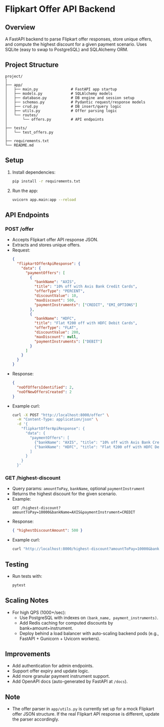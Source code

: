# Flipkart Offer API Backend

## Overview
A FastAPI backend to parse Flipkart offer responses, store unique offers, and compute the highest discount for a given payment scenario. Uses SQLite (easy to swap to PostgreSQL) and SQLAlchemy ORM.

## Project Structure
```
project/
│
├── app/
│   ├── main.py               # FastAPI app startup
│   ├── models.py             # SQLAlchemy models
│   ├── database.py           # DB engine and session setup
│   ├── schemas.py            # Pydantic request/response models
│   ├── crud.py               # DB insert/query logic
│   ├── utils.py              # Offer parsing logic
│   └── routes/
│       └── offers.py         # API endpoints
│
├── tests/
│   └── test_offers.py
│
├── requirements.txt
└── README.md
```

## Setup
1. Install dependencies:
   ```bash
   pip install -r requirements.txt
   ```
2. Run the app:
   ```bash
   uvicorn app.main:app --reload
   ```

## API Endpoints
### POST /offer
- Accepts Flipkart offer API response JSON.
- Extracts and stores unique offers.
- Request:
  ```json
  {
    "flipkartOfferApiResponse": {
      "data": {
        "paymentOffers": [
          {
            "bankName": "AXIS",
            "title": "10% off with Axis Bank Credit Cards",
            "offerType": "PERCENT",
            "discountValue": 10,
            "maxDiscount": 500,
            "paymentInstruments": ["CREDIT", "EMI_OPTIONS"]
          },
          {
            "bankName": "HDFC",
            "title": "Flat ₹200 off with HDFC Debit Cards",
            "offerType": "FLAT",
            "discountValue": 200,
            "maxDiscount": null,
            "paymentInstruments": ["DEBIT"]
          }
        ]
      }
    }
  }
  ```
- Response:
  ```json
  {
    "noOfOffersIdentified": 2,
    "noOfNewOffersCreated": 2
  }
  ```
- Example curl:
  ```bash
  curl -X POST "http://localhost:8000/offer" \
    -H "Content-Type: application/json" \
    -d '{
      "flipkartOfferApiResponse": {
        "data": {
          "paymentOffers": [
            {"bankName": "AXIS", "title": "10% off with Axis Bank Credit Cards", "offerType": "PERCENT", "discountValue": 10, "maxDiscount": 500, "paymentInstruments": ["CREDIT", "EMI_OPTIONS"]},
            {"bankName": "HDFC", "title": "Flat ₹200 off with HDFC Debit Cards", "offerType": "FLAT", "discountValue": 200, "maxDiscount": null, "paymentInstruments": ["DEBIT"]}
          ]
        }
      }
    }'
  ```

### GET /highest-discount
- Query params: `amountToPay`, `bankName`, optional `paymentInstrument`
- Returns the highest discount for the given scenario.
- Example:
  ```http
  GET /highest-discount?amountToPay=10000&bankName=AXIS&paymentInstrument=CREDIT
  ```
- Response:
  ```json
  { "highestDiscountAmount": 500 }
  ```
- Example curl:
  ```bash
  curl "http://localhost:8000/highest-discount?amountToPay=10000&bankName=AXIS&paymentInstrument=CREDIT"
  ```

## Testing
- Run tests with:
  ```bash
  pytest
  ```

## Scaling Notes
- For high QPS (1000+/sec):
  - Use PostgreSQL with indexes on `(bank_name, payment_instruments)`.
  - Add Redis caching for computed discounts by bank+amount+instrument.
  - Deploy behind a load balancer with auto-scaling backend pods (e.g., FastAPI + Gunicorn + Uvicorn workers).

## Improvements
- Add authentication for admin endpoints.
- Support offer expiry and update logic.
- Add more granular payment instrument support.
- Add OpenAPI docs (auto-generated by FastAPI at `/docs`).

## Note
- The offer parser in `app/utils.py` is currently set up for a mock Flipkart offer JSON structure. If the real Flipkart API response is different, update the parser accordingly.
